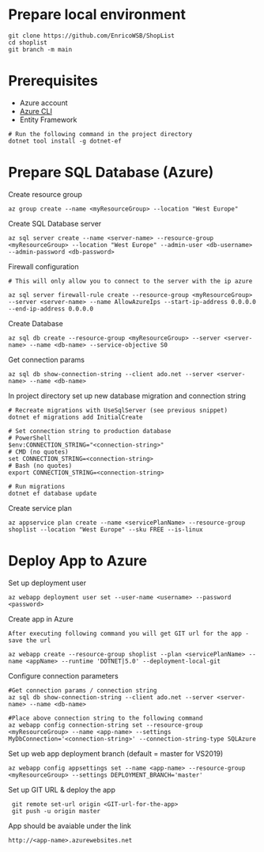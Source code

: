 # Prepare local environment

```
git clone https://github.com/EnricoWSB/ShopList
cd shoplist
git branch -m main
```

# Prerequisites
- Azure account
- [Azure CLI](https://docs.microsoft.com/en-us/cli/azure/install-azure-cli)
-  Entity Framework 
```
# Run the following command in the project directory
dotnet tool install -g dotnet-ef
```

# Prepare SQL Database (Azure)

Create resource group
```
az group create --name <myResourceGroup> --location "West Europe"
```

Create SQL Database server
```
az sql server create --name <server-name> --resource-group <myResourceGroup> --location "West Europe" --admin-user <db-username> --admin-password <db-password>
```

Firewall configuration
```
# This will only allow you to connect to the server with the ip azure

az sql server firewall-rule create --resource-group <myResourceGroup> --server <server-name> --name AllowAzureIps --start-ip-address 0.0.0.0 --end-ip-address 0.0.0.0
```

Create Database

```
az sql db create --resource-group <myResourceGroup> --server <server-name> --name <db-name> --service-objective S0
```

Get connection params
```
az sql db show-connection-string --client ado.net --server <server-name> --name <db-name>
```

In project directory set up new database migration and connection string

```
# Recreate migrations with UseSqlServer (see previous snippet)
dotnet ef migrations add InitialCreate

# Set connection string to production database
# PowerShell
$env:CONNECTION_STRING="<connection-string>"
# CMD (no quotes)
set CONNECTION_STRING=<connection-string>
# Bash (no quotes)
export CONNECTION_STRING=<connection-string>

# Run migrations
dotnet ef database update
```

Create service plan
```
az appservice plan create --name <servicePlanName> --resource-group shoplist --location "West Europe" --sku FREE --is-linux
```

# Deploy App to Azure

Set up deployment user
```
az webapp deployment user set --user-name <username> --password <password>
```

Create app in Azure
```
After executing following command you will get GIT url for the app - save the url

az webapp create --resource-group shoplist --plan <servicePlanName> --name <appName> --runtime 'DOTNET|5.0' --deployment-local-git
```

Configure connection parameters
```
#Get connection params / connection string
az sql db show-connection-string --client ado.net --server <server-name> --name <db-name>

#Place above connection string to the following command
az webapp config connection-string set --resource-group <myResourceGroup> --name <app-name> --settings MyDbConnection='<connection-string>' --connection-string-type SQLAzure
```

Set up web app deployment branch (default = master for VS2019)
```
az webapp config appsettings set --name <app-name> --resource-group <myResourceGroup> --settings DEPLOYMENT_BRANCH='master'
```

Set up GIT URL & deploy the app
```
 git remote set-url origin <GIT-url-for-the-app>
 git push -u origin master
```

App should be avaiable under the link
```
http://<app-name>.azurewebsites.net
```

